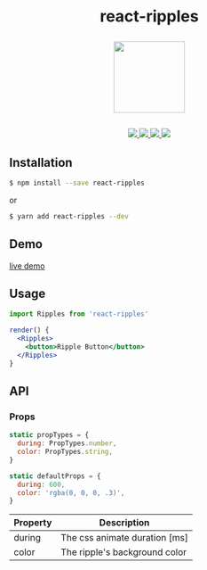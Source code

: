 <h1 align="center">
  react-ripples
  <p>
    <img width="128" src="https://raw.githubusercontent.com/rwu823/react-ripples/master/assets/logo.png"/>
  </p>
</h1>

<p align="center">
  <a href="https://www.npmjs.org/package/react-ripples" target="_blank">
    <img src="https://img.shields.io/npm/v/react-ripples.svg?label=version"/>
  </a>
  <a href="https://travis-ci.org/rwu823/react-ripples" target="_blank">
    <img src="https://img.shields.io/travis/rwu823/react-ripples.svg?branch=master"/>
  </a>
  <a href="https://codecov.io/github/rwu823/react-ripples" target="_blank">
    <img src="https://img.shields.io/codecov/c/github/rwu823/react-ripples.svg"/>
  </a>
  <img src="https://img.shields.io/github/license/rwu823/react-ripples.svg" />
</p>

## Installation

```sh
$ npm install --save react-ripples
```

or

```sh
$ yarn add react-ripples --dev
```

## Demo

[live demo](https://rwu823.github.io/react-ripples)


## Usage

```jsx
import Ripples from 'react-ripples'

render() {
  <Ripples>
    <button>Ripple Button</button>
  </Ripples>
}
```


## API

### Props

```javascript
static propTypes = {
  during: PropTypes.number,
  color: PropTypes.string,
}

static defaultProps = {
  during: 600,
  color: 'rgba(0, 0, 0, .3)',
}
```

| Property | Description                   |
| -------- | ----------------------------- |
| during   | The css animate duration [ms] |
| color    | The ripple's background color |


